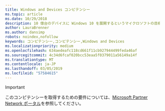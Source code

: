 ```yaml
---
title: Windows and Devices コンピテンシー
ms.topic: article
ms.date: 10/29/2018
description: 10 億台のデバイスに Windows 10 を展開するというマイクロソフトの目標を共有しましょう。 機会はサービス、アプリケーション、デバイスに潜んでいます。 このコンピテンシーでは、収益性の高い Windows 10 のプラクティスを構築および拡大するのに役立つツール、コンテンツ、リソースが提供されます。
author: LauraBrenner
ms.author: dansimp
robots: noindex,nofollow
keywords: コンピテンシー,コンピテンシー,Windows and Devices
ms.localizationpriority: medium
ms.openlocfilehash: 634aedeafc118cd661f11cb927944499feda46af
ms.sourcegitcommit: 4c34d6fcaf020bcc53eaa5f0379011a56149a14f
ms.translationtype: MT
ms.contentlocale: ja-JP
ms.lasthandoff: 03/05/2019
ms.locfileid: "57584615"
---
```

>[!IMPORTANT]
>このコンピテンシーを取得するための要件については、[Microsoft Partner Network ポータル](https://partner.microsoft.com/membership/competencies)を参照してください。

<!--

#Windows and Devices 
Share our goal of having Windows 10 on 1 billion devices. The opportunity spans services, applications, and devices. This competency provides you with tools, content and resources to help you build and grow your profitable Windows 10 practice.

- [Service Partner option](#service-partner-option)
- [Device Partner option](#device-partner-option)
- [Surface Hub option](#surface-hub-option)

##Service Partner option
The Service Partner option is ideal if you prefer to prove your skills by passing assessments or exams related to your practice/line of business. Complete all the steps within the option to attain the Windows and Devices competency.

###Silver
1. Your organization must have **2** individuals pass the required exams or assessments.

    - **2** individuals must each pass one of the following exams:

        - **Application Builders** focus area

            - [Exam 70-354](https://www.microsoft.com/en-us/learning/exam-70-354.aspx): Universal Windows Platform - App Architecture and UX/UI*
            - [Exam 70-355](https://www.microsoft.com/en-us/learning/exam-70-355.aspx): Universal Windows Platform - App Data, Services, and Coding Patterns*
            - [Exam 70-357](https://www.microsoft.com/en-us/learning/exam-70-357.aspx): Developing Mobile Apps

    **OR**

    - **2** individuals must each pass the following assessment:

        - **Deployment Partner** focus area

            - [Windows 10 Deployment, Security and Management Assessment](https://partneruniversity.microsoft.com/?whr=uri:MicrosoftAccount&courseId=16022&scoId=eGcisv8BC_3806265419)

*Retiring September 30, 2017

###Gold
1. Your organization must have **4** individuals pass the required exams or assessments.
    - **4** individuals must each pass one of the following exams:
        - **Application Builders** focus area

            - [Exam 70-354](https://www.microsoft.com/en-us/learning/exam-70-354.aspx): Universal Windows Platform - App Architecture and UX/UI*
            - [Exam 70-355](https://www.microsoft.com/en-us/learning/exam-70-355.aspx): Universal Windows Platform - App Data, Services, and Coding Patterns*
            - [Exam 70-357](https://www.microsoft.com/en-us/learning/exam-70-357.aspx): Developing Mobile Apps

    **OR**

    - **4** individuals must each pass the following assessment:

        - **Deployment Partner** focus area

            - [Windows 10 Deployment, Security and Management Assessment](https://partneruniversity.microsoft.com/?whr=uri:MicrosoftAccount&courseId=16022&scoId=eGcisv8BC_3806265419)

*Retiring September 30, 2017

##Device Partner option
The Device Partner option is ideal if you prefer to prove your skills by passing exam/assessment related to your practice/line of business. Complete all the steps within the option to attain the Windows and Devices competency.

###Silver
1. Your organization must have **2** individuals pass the required exams or assessments.

    - **2** individuals must each pass the following exam:

        - **System Builder** focus area

            - [Exam 70-735](https://www.microsoft.com/en-us/learning/exam-70-735.aspx): OEM Manufacturing and Deployment for Windows 10

    **OR**

    - **2** individuals must each pass the following assessment:

        - **IoT Device Builder** focus area

            - [IoT Device Builder Assessment for Windows 10](https://partneruniversity.microsoft.com/?whr=uri:MicrosoftAccount&courseId=15887&scoId=mwJPK2B8B_9004778676)

###Gold
1. Your organization must have **4** individuals pass the required exams or assessments.

    - **4** individuals must each pass the following exam:

        - **System Builder** focus area

            - [Exam 70-735](https://www.microsoft.com/en-us/learning/exam-70-735.aspx): OEM Manufacturing and Deployment for Windows 10

    **OR**

    - **4** individuals must each pass the following assessment:

        - **IoT Device Builder** focus area
        
            - [IoT Device Builder Assessment for Windows 10](https://partneruniversity.microsoft.com/?whr=uri:MicrosoftAccount&courseId=15887&scoId=mwJPK2B8B_9004778676)

##Surface Hub option
The Surface Hub option is ideal if you are an authorized Surface Hub ADR and prefer to attain competency through Surface Hub sales. Complete all the steps within the option to attain the Windows and Devices competency.

###Silver
1. Your organization must meet the performance thresholds.

    - Partner must have shipped 12 devices in the TTM period with an average of 1 unit a month.
    - Partner must also be an authorized Surface Hub ADR.

2. Your organization must have **2** individuals pass an assessment.

    - [Surface Hub Assessment](https://PartnerUniversity.microsoft.com?whr=uri:MicrosoftAccount&courseId=16722&scoId=jcNMRQouC_5906265419)


###Gold
1. Your organization must meet the performance thresholds.

    - Partner must have shipped 52 devices in the TTM period with an average of 4 units a month.
    - Partner must also be an authorized Surface Hub ADR.

2. Your organization must have **4** individuals pass the required exams and assessment.

    - **All** individuals must pass the following assessment:
    
        - [Surface Hub Assessment](https://PartnerUniversity.microsoft.com?whr=uri:MicrosoftAccount&courseId=16722&scoId=jcNMRQouC_5906265419)
    
    **AND**

    - **All** individuals must each pass one of the following exams:

        - [Exam 70-347](https://www.microsoft.com/en-us/learning/exam-70-347.aspx): Enabling Office 365 services
        - [Exam 70-334](https://www.microsoft.com/en-us/learning/exam-70-334.aspx): Core Solutions of Skype for Business 2015 
        - [Exam 70-398](https://www.microsoft.com/en-us/learning/exam-70-398.aspx): Planning for and Managing Devices in the Enterprise
        - [Exam 70-697](https://www.microsoft.com/en-us/learning/exam-70-697.aspx): Configuring Windows Devices 
-->


      



 



